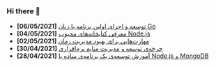 ### Hi there 👋

<!-- posts -->
* **[06/05/2021]** [توسعه و اجرای اولین برنامه با زبان Go](https://liara.ir/blog/%d8%aa%d9%88%d8%b3%d8%b9%d9%87-%d9%88-%d8%a7%d8%ac%d8%b1%d8%a7%db%8c-%d8%a7%d9%88%d9%84%db%8c%d9%86-%d8%a8%d8%b1%d9%86%d8%a7%d9%85%d9%87-%d8%a8%d8%a7-%d8%b2%d8%a8%d8%a7%d9%86-go/ "توسعه و اجرای اولین برنامه با زبان Go")
* **[04/05/2021]** [معرفی کتابخانه‌های محبوب Node.js](https://liara.ir/blog/%d9%85%d8%b9%d8%b1%d9%81%db%8c-%da%a9%d8%aa%d8%a7%d8%a8%d8%ae%d8%a7%d9%86%d9%87%e2%80%8c%d9%87%d8%a7%db%8c-%d9%85%d8%ad%d8%a8%d9%88%d8%a8-node-js/ "معرفی کتابخانه‌های محبوب Node.js")
* **[02/05/2021]** [مهارت‌هایی برای بهبود مدیریت زمان](https://liara.ir/blog/%d9%85%d9%87%d8%a7%d8%b1%d8%aa%e2%80%8c%d9%87%d8%a7%db%8c%db%8c-%d8%a8%d8%b1%d8%a7%db%8c-%d8%a8%d9%87%d8%a8%d9%88%d8%af-%d9%85%d8%af%db%8c%d8%b1%db%8c%d8%aa-%d8%b2%d9%85%d8%a7%d9%86/ "مهارت‌هایی برای بهبود مدیریت زمان")
* **[30/04/2021]** [چرخه‌ی توسعه‌ و مدیریت منابع نرم‌افزاری](https://liara.ir/blog/%da%86%d8%b1%d8%ae%d9%87%e2%80%8c%db%8c-%d8%aa%d9%88%d8%b3%d8%b9%d9%87%e2%80%8c-%d9%88-%d9%85%d8%af%db%8c%d8%b1%db%8c%d8%aa-%d9%85%d9%86%d8%a7%d8%a8%d8%b9-%d9%86%d8%b1%d9%85%e2%80%8c%d8%a7%d9%81%d8%b2/ "چرخه‌ی توسعه‌ و مدیریت منابع نرم‌افزاری")
* **[28/04/2021]** [آموزش توسعه‌ی یک برنامه‌ی ساده با Node.js و MongoDB](https://liara.ir/blog/%d8%a2%d9%85%d9%88%d8%b2%d8%b4-%d8%aa%d9%88%d8%b3%d8%b9%d9%87%e2%80%8c%db%8c-%db%8c%da%a9-%d8%a8%d8%b1%d9%86%d8%a7%d9%85%d9%87%e2%80%8c%db%8c-%d8%b3%d8%a7%d8%af%d9%87-%d8%a8%d8%a7-node-js-%d9%88-mongo/ "آموزش توسعه‌ی یک برنامه‌ی ساده با Node.js و MongoDB")<!-- /posts -->
